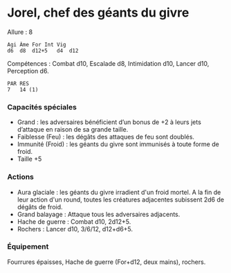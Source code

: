 # Jorel, chef des géants du givre

Allure : 8

	Agi	Âme	For	Int	Vig
	d6	d8	d12+5	d4	d12

Compétences : Combat d10, Escalade d8, Intimidation d10, Lancer d10, Perception d6.

	PAR	RES
	7	14 (1)

### Capacités spéciales
- Grand : les adversaires bénéficient d’un bonus de +2 à leurs jets d’attaque en raison de sa grande taille.
- Faiblesse (Feu) : les dégâts des attaques de feu sont doublés.
- Immunité (Froid) : les géants du givre sont immunisés à toute forme de froid.
- Taille +5

### Actions
- Aura glaciale : les géants du givre irradient d'un froid mortel. A la fin de leur action d'un round, toutes les créatures adjacentes subissent 2d6 de dégâts de froid.
- Grand balayage : Attaque tous les adversaires adjacents.
- Hache de guerre : Combat d10, 2d12+5.
- Rochers : Lancer d10, 3/6/12, d12+d6+5.

### Équipement
Fourrures épaisses, Hache de guerre (For+d12, deux mains), rochers.
